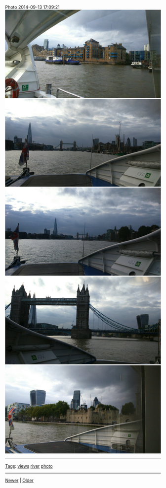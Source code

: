 <!--
title: Photo 2014-09-13 17
date: 2020-06-28T14:49:39.988Z
tags: views, river, photo
-->




Photo 2014-09-13 17:09:21
![](97395378907-0.jpg)
![](97395378907-1.jpg)
![](97395378907-2.jpg)
![](97395378907-3.jpg)
![](97395378907-4.jpg)

<!--BOTTOM-POST-NAVIGATION-->
---

[Tags](tags.md): [views](tag-views.md) [river](tag-river.md) [photo](tag-photo.md)

---

[Newer](97393734752.md) | [Older](97402176047.md)